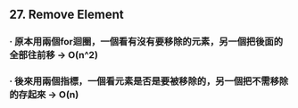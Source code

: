 ## 27. Remove Element
### · 原本用兩個for迴圈，一個看有沒有要移除的元素，另一個把後面的全部往前移 -> O(n^2)
### · 後來用兩個指標，一個看元素是否是要被移除的，另一個把不需移除的存起來 -> O(n)
